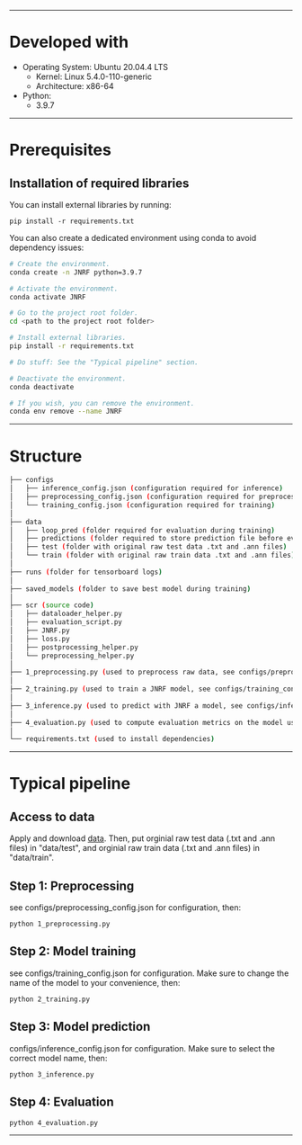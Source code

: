 ----------------
# Developed with

- Operating System: Ubuntu 20.04.4 LTS
	- Kernel: Linux 5.4.0-110-generic
	- Architecture: x86-64
- Python:
	- 3.9.7

----------------
# Prerequisites

## Installation of required libraries

You can install external libraries by running:

```pip install -r requirements.txt```

You can also create a dedicated environment using conda to avoid dependency issues:

```bash
# Create the environment.
conda create -n JNRF python=3.9.7

# Activate the environment.
conda activate JNRF

# Go to the project root folder.
cd <path to the project root folder>

# Install external libraries.
pip install -r requirements.txt

# Do stuff: See the "Typical pipeline" section.

# Deactivate the environment.
conda deactivate

# If you wish, you can remove the environment.
conda env remove --name JNRF
```

----------------
# Structure

```bash
├── configs
│   ├── inference_config.json (configuration required for inference)
│   ├── preprocessing_config.json (configuration required for preprocessing)
│   └── training_config.json (configuration required for training)
│
├── data
│   ├── loop_pred (folder required for evaluation during training)
│   ├── predictions (folder required to store prediction file before evaluation)
│   ├── test (folder with original raw test data .txt and .ann files)
│   └── train (folder with original raw train data .txt and .ann files)
│
├── runs (folder for tensorboard logs)
│
├── saved_models (folder to save best model during training)
│
├── scr (source code)
│   ├── dataloader_helper.py
│   ├── evaluation_script.py
│   ├── JNRF.py
│   ├── loss.py
│   ├── postprocessing_helper.py
│   └── preprocessing_helper.py
│
├── 1_preprocessing.py (used to preprocess raw data, see configs/preprocessing_config.json for configuration)
│
├── 2_training.py (used to train a JNRF model, see configs/training_config.json for configuration)
│
├── 3_inference.py (used to predict with JNRF a model, see configs/inference_config.json for configuration)
│
├── 4_evaluation.py (used to compute evaluation metrics on the model used in the inference step)
│
└── requirements.txt (used to install dependencies)
```

----------------
# Typical pipeline

## Access to data

Apply and download [data](https://portal.dbmi.hms.harvard.edu/projects/n2c2-2018-t2/). Then, put orginial raw test data (.txt and .ann files) in "data/test", and orginial raw train data (.txt and .ann files) in "data/train".

## Step 1: Preprocessing

see configs/preprocessing_config.json for configuration, then:

```python 1_preprocessing.py```

## Step 2: Model training

see configs/training_config.json for configuration. Make sure to change the name of the model to your convenience, then:

```python 2_training.py```

## Step 3: Model prediction

configs/inference_config.json for configuration. Make sure to select the correct model name, then:

```python 3_inference.py```

## Step 4: Evaluation

```python 4_evaluation.py```

----------------
